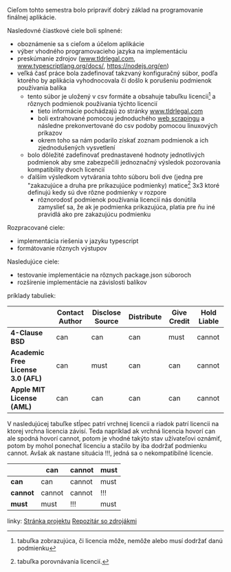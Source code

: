 Cieľom tohto semestra bolo pripraviť dobrý základ na programovanie finálnej aplikácie.

Nasledovné čiastkové ciele boli splnené:
- oboznámenie sa s cieľom a účelom aplikácie
- výber vhodného programovacieho jazyka na implementáciu
- preskúmanie zdrojov (www.tldrlegal.com, www.typescriptlang.org/docs/, https://nodejs.org/en)
- veľká časť práce bola zadefinovať takzvaný konfiguračný súbor, podľa ktorého by aplikácia vyhodnocovala či došlo k porušeniu podmienok používania balíka
	- tento súbor je uložený v csv formáte a obsahuje tabuľku licencií[^1] a rôznych podmienok používania týchto licencií		
		- tieto informácie pochádzajú zo stránky www.tldrlegal.com
		- boli extrahované pomocou jednoduchého [web scrapingu](https://github.com/Jakubino158/conflicted-license/tree/main/web_scrape) a následne prekonvertované do csv podoby pomocou linuxových príkazov
		- okrem toho sa nám podarilo získať zoznam podmienok a ich zjednodušených vysvetlení 
	- bolo dôležité zadefinovať prednastavené hodnoty jednotlivých podmienok aby sme zabezpečili jednoznačný výsledok pozorovania kompatibility dvoch licencií
	- ďalším výsledkom vytvárania tohto súboru boli dve (jedna pre "zakazujúce a druha pre prikazujúce podmienky) matice[^2] 3x3 ktoré definujú kedy sú dve rôzne podmienky v rozpore 
		-  rôznorodosť podmienok používania licencií nás donútila zamyslieť sa, že ak je podmienka prikazujúca, platia pre ňu iné pravidlá ako pre zakazujúcu podmienku

Rozpracované ciele:
- implementácia riešenia v jazyku typescript
- formátovanie rôznych výstupov

Nasledujúce ciele: 
- testovanie implementácie na rôznych package.json súboroch
- rozšírenie implementácie na závislosti balíkov 


príklady tabuliek:

|                                     | Contact Author | Disclose Source | Distribute | Give Credit | Hold Liable |
| ----------------------------------- | -------------- | --------------- | ---------- | ----------- | ----------- |
| **4-Clause BSD**                    | can            | can             | can        | must        | cannot      |
| **Academic Free License 3.0 (AFL)** | can            | must            | can        | can         | cannot      |
| **Apple MIT License (AML)**         | can            | can             | can        | can         | cannot      |
[^1]: tabuľka zobrazujúca, či licencia môže, nemôže alebo musí dodržať danú podmienku

V nasledujúcej tabuľke stĺpec patrí vrchnej licencii a riadok patrí licencii na ktorej vrchna licencia závisí. Teda napríklad ak vrchná licencia hovorí can ale spodná hovorí cannot, potom je vhodné takýto stav užívateľovi oznámiť, potom by mohol ponechať licenciu a stačilo by iba dodržať podmienku cannot. Avšak ak nastane situácia !!!, jedná sa o nekompatibilné licencie.

|            | can    | cannot | must |
| ---------- | ------ | ------ | ---- |
| **can**    | can    | cannot | must |
| **cannot** | cannot | cannot | !!!  |
| **must**   | must   | !!!    | must |
[^2]: tabuľka porovnávania licencií. 

linky:
[Stránka projektu](https://www.st.fmph.uniba.sk/~dzacovsky2/rpj/)
[Repozitár so zdrojákmi](https://github.com/Jakubino158/conflicted-license)
